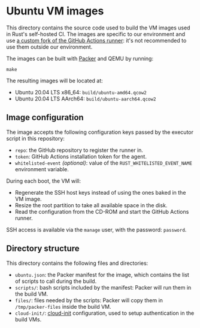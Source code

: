 # Ubuntu VM images

This directory contains the source code used to build the VM images used in
Rust's self-hosted CI. The images are specific to our environment and use [a
custom fork of the GitHub Actions runner][rust-lang/gha-runner]: it's not
recommended to use them outside our environment.

The images can be built with [Packer] and QEMU by running:

```
make
```

The resulting images will be located at:

* Ubuntu 20.04 LTS x86_64: `build/ubuntu-amd64.qcow2`
* Ubuntu 20.04 LTS AArch64: `build/ubuntu-aarch64.qcow2`

## Image configuration

The image accepts the following configuration keys passed by the executor
script in this repository:

* `repo`: the GitHub repository to register the runner in.
* `token`: GitHub Actions installation token for the agent.
* `whitelisted-event` *(optional)*: value of the `RUST_WHITELISTED_EVENT_NAME`
  environment variable.

During each boot, the VM will:

* Regenerate the SSH host keys instead of using the ones baked in the VM image.
* Resize the root partition to take all available space in the disk.
* Read the configuration from the CD-ROM and start the GitHub Actions runner.

SSH access is available via the `manage` user, with the password: `password`.

## Directory structure

This directory contains the following files and directories:

* `ubuntu.json`: the Packer manifest for the image, which contains
  the list of scripts to call during the build.
* `scripts/`: bash scripts included by the manifest: Packer will run them in the
  build VM.
* `files/`: files needed by the scripts: Packer will copy them in
  `/tmp/packer-files` inside the build VM.
* `cloud-init/`: [cloud-init] configuration, used to setup authentication in the
  build VMs.

[rust-lang/gha-runner]: https://github.com/rust-lang/gha-runner
[Packer]: https://www.packer.io/
[cloud-init]: https://cloud-init.io/
